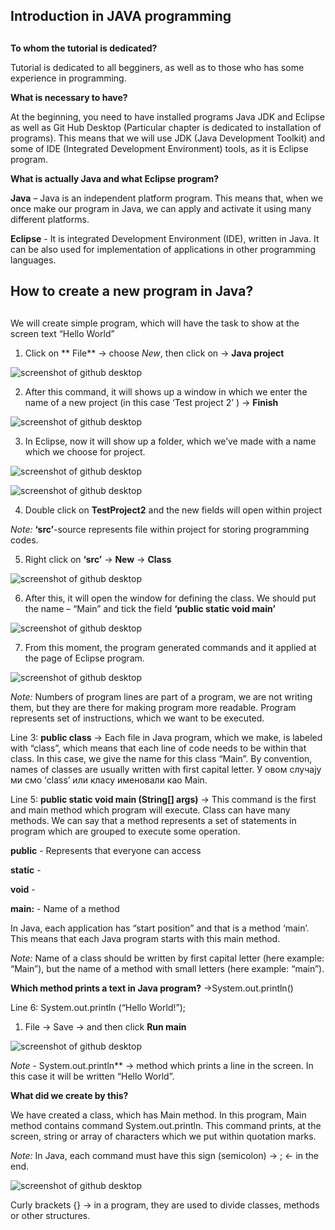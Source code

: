﻿## Introduction in JAVA programming<h2>

**To whom the tutorial is dedicated?**

Tutorial is dedicated to all begginers, as well as to those who has some experience in programming.


**What is necessary to have?**

At the beginning, you need to have installed programs Java JDK and Eclipse as well as Git Hub Desktop (Particular chapter is dedicated to installation of programs). This means that we will use JDK (Java Development Toolkit) and some of IDE (Integrated Development Environment) tools, as it is Eclipse program. 

**What is actually Java and what Eclipse program?**

**Java** – Java is an independent platform program. This means that, when we once make our program in Java, we can apply and activate it using many different platforms. 

**Eclipse** - It is integrated Development Environment (IDE), written in Java. It can be also used for implementation of applications in other programming languages.

## How to create a new program in Java?  <h2> 

We will create simple program, which will have the task to show at the screen text “Hello World”

1. Click on ** File** -> choose *New*, then click on -> **Java project**

![screenshot of github desktop](/slike/eklips3.png)

2. After this command, it will shows up a window in which we enter the name of a new project (in this case ‘Test project 2’ )  -> **Finish**

![screenshot of github desktop](/slike/eklips4.png)

3. In Eclipse, now it will show up a folder, which we’ve made with a name which we choose for project.   
  
![screenshot of github desktop](/slike/eklips10.png) 
 
![screenshot of github desktop](/slike/3a.png)

4. Double click on **TestProject2** and the new fields will open within project

*Note:* **‘src’**-source represents file within project for storing programming codes. 

5. Right click on **‘src’** -> **New** -> **Class** 
 
![screenshot of github desktop](/slike/eklips5.png)

6. After this, it will open the window for defining the class. We should put the name – “Main” and tick the field **‘public static void main’**

 ![screenshot of github desktop](/slike/eklips11.png)

7. From this moment, the program generated commands and it applied at the page of Eclipse program.
 
![screenshot of github desktop](/slike/eklips01.JPG)

*Note:* Numbers of program lines are part of a program, we are not writing them, but they are there for making program more readable. Program represents set of instructions, which we want to be executed.

Line 3: **public class** -> Each file in Java program, which we make, is labeled with “class”, which means that each line of code needs to be within that class. 
In this case, we give the name for this class “Main”.  By convention, names of classes are usually written with first capital letter. У овом случају ми смо ‘class’ или класу именовали као Main. 

Line 5: **public static void main (String[] args)** ->  This command is the first and main method which program will execute. Class can have many methods. We can say that a method represents a set of statements in program which are grouped to execute some operation. 

**public** - Represents that everyone can access  
	
**static** -  
	
**void** -  
	
**main:** -  Name of a method

In Java, each application has “start position” and that is a method ‘main’. This means that each Java program starts with this main method.

*Note:* Name of a class should be written by first capital letter (here example: “Main”), but the name of a method with small letters (here example: “main”). 

**Which method prints a text in Java program?** →System.out.println()

Line 6: System.out.println (“Hello World!”); 

1. File → Save → and then click **Run main** 

![screenshot of github desktop](/slike/eklipse9.png) 
 
*Note* - System.out.println** → method which prints a line in the screen. In this case it will be written “Hello World”.

**What did we create by this?**

We have created a class, which has Main method. In this program, Main method contains command System.out.println. This command prints, at the screen, string or array of characters which we put within quotation marks. 

*Note:* In Java, each command must have this sign (semicolon) -> ; <- in the end. 

![screenshot of github desktop](/slike/4a.png)
 
Curly brackets {} -> in a program, they are used to divide classes, methods or other structures.

